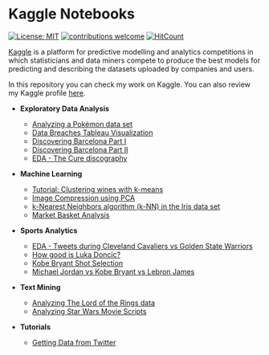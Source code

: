 # Kaggle Notebooks

<!-- badges: start -->
[![License: MIT](https://img.shields.io/badge/License-MIT-blue.svg)](https://opensource.org/licenses/MIT)
[![contributions welcome](https://img.shields.io/badge/contributions-welcome-brightgreen.svg?style=flat)](https://github.com/dwyl/esta/issues)
[![HitCount](http://hits.dwyl.com/xavivg91/kaggle-notebooks.svg)](http://hits.dwyl.com/xavivg91/kaggle-notebooks)
<!-- badges: end -->

[Kaggle](https://www.kaggle.com/) is a platform for predictive modelling and analytics competitions in which statisticians and data miners compete to produce the
best models for predicting and describing the datasets uploaded by companies and users.

In this repository you can check my work on Kaggle. You can also review my Kaggle profile [here](https://www.kaggle.com/xvivancos/kernels).

- **Exploratory Data Analysis**
  - [Analyzing a Pokémon data set](https://www.kaggle.com/xvivancos/analyzing-a-pok-mon-data-set-my-first-kernel)
  - [Data Breaches Tableau Visualization](https://www.kaggle.com/xvivancos/data-breaches-tableau-visualization)
  - [Discovering Barcelona Part I](https://www.kaggle.com/xvivancos/discovering-barcelona-part-i)
  - [Discovering Barcelona Part II](https://www.kaggle.com/xvivancos/discovering-barcelona-part-ii)
  - [EDA - The Cure discography](https://www.kaggle.com/xvivancos/eda-the-cure-discography)
  
- **Machine Learning**
  - [Tutorial: Clustering wines with k-means](https://www.kaggle.com/xvivancos/tutorial-clustering-wines-with-k-means)
  - [Image Compression using PCA](https://www.kaggle.com/xvivancos/image-compression-using-pca)
  - [k-Nearest Neighbors algorithm (k-NN) in the Iris data set](https://www.kaggle.com/xvivancos/tutorial-knn-in-the-iris-data-set)
  - [Market Basket Analysis](https://www.kaggle.com/xvivancos/market-basket-analysis)
  
- **Sports Analytics**
  - [EDA - Tweets during Cleveland Cavaliers vs Golden State Warriors](https://www.kaggle.com/xvivancos/eda-tweets-during-cavaliers-vs-warriors)
  - [How good is Luka Doncic?](https://www.kaggle.com/xvivancos/how-good-is-luka-doncic)
  - [Kobe Bryant Shot Selection](https://www.kaggle.com/xvivancos/kobe-bryant-shot-selection)
  - [Michael Jordan vs Kobe Bryant vs Lebron James](https://www.kaggle.com/xvivancos/michael-jordan-vs-kobe-bryant-vs-lebron-james)
  
- **Text Mining**
  - [Analyzing The Lord of the Rings data](https://www.kaggle.com/xvivancos/analyzing-the-lord-of-the-rings-data)
  - [Analyzing Star Wars Movie Scripts](https://www.kaggle.com/xvivancos/analyzing-star-wars-movie-scripts)
  
- **Tutorials**
  - [Getting Data from Twitter](https://www.kaggle.com/xvivancos/tutorial-getting-data-from-twitter)
